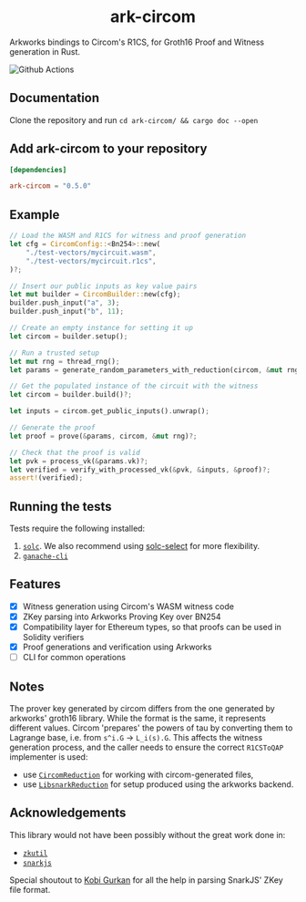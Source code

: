 # <h1 align="center"> ark-circom </h1>

Arkworks bindings to Circom's R1CS, for Groth16 Proof and Witness generation in Rust.

![Github Actions](https://github.com/gakonst/ark-circom/workflows/Tests/badge.svg)

## Documentation

Clone the repository and run `cd ark-circom/ && cargo doc --open`

## Add ark-circom to your repository

```toml
[dependencies]

ark-circom = "0.5.0"
```

## Example

```rust
// Load the WASM and R1CS for witness and proof generation
let cfg = CircomConfig::<Bn254>::new(
    "./test-vectors/mycircuit.wasm",
    "./test-vectors/mycircuit.r1cs",
)?;

// Insert our public inputs as key value pairs
let mut builder = CircomBuilder::new(cfg);
builder.push_input("a", 3);
builder.push_input("b", 11);

// Create an empty instance for setting it up
let circom = builder.setup();

// Run a trusted setup
let mut rng = thread_rng();
let params = generate_random_parameters_with_reduction(circom, &mut rng)?;

// Get the populated instance of the circuit with the witness
let circom = builder.build()?;

let inputs = circom.get_public_inputs().unwrap();

// Generate the proof
let proof = prove(&params, circom, &mut rng)?;

// Check that the proof is valid
let pvk = process_vk(&params.vk)?;
let verified = verify_with_processed_vk(&pvk, &inputs, &proof)?;
assert!(verified);
```

## Running the tests

Tests require the following installed:

1. [`solc`](https://solidity.readthedocs.io/en/latest/installing-solidity.html). We also recommend using [solc-select](https://github.com/crytic/solc-select) for more flexibility.
2. [`ganache-cli`](https://github.com/trufflesuite/ganache-cli#installation)

## Features

- [x] Witness generation using Circom's WASM witness code
- [x] ZKey parsing into Arkworks Proving Key over BN254
- [x] Compatibility layer for Ethereum types, so that proofs can be used in Solidity verifiers
- [x] Proof generations and verification using Arkworks
- [ ] CLI for common operations

## Notes

The prover key generated by circom differs from the one generated by arkworks' groth16 library. While the format is the same, it represents different values.
Circom 'prepares' the powers of tau by converting them to Lagrange base, i.e. from `s^i.G` -> `L_i(s).G`. This affects the witness generation process, and the caller needs to ensure the correct `R1CSToQAP` implementer is used:
- use [`CircomReduction`](https://github.com/arkworks-rs/circom-compat/blob/b892c62597687c23341cda1e8e89d58bb6428f36/src/circom/qap.rs#L12) for working with circom-generated files,
- use [`LibsnarkReduction`](https://github.com/arkworks-rs/groth16/blob/5272c935bda290a24cd18d0a3f994b0af70d5f27/src/r1cs_to_qap.rs#L101) for setup produced using the arkworks backend.

## Acknowledgements

This library would not have been possibly without the great work done in:

- [`zkutil`](https://github.com/poma/zkutil/)
- [`snarkjs`](https://github.com/iden3/snarkjs/)

Special shoutout to [Kobi Gurkan](https://github.com/kobigurk/) for all the help in parsing SnarkJS' ZKey file format.
